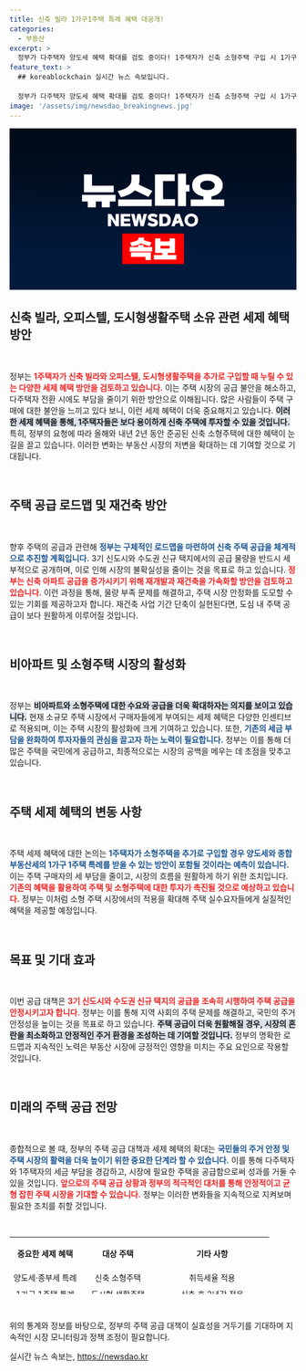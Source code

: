 ```yaml
---
title: 신축 빌라 1가구1주택 특례 혜택 대공개!
categories:
  - 부동산
excerpt: >
  정부가 다주택자 양도세 혜택 확대를 검토 중이다! 1주택자가 신축 소형주택 구입 시 1가구 1주택 특례 적용 방안이 논의되며, 공급 부족 해소를 위한 로드맵도 제시될 전망이다.
feature_text: >
  ## koreablockchain 실시간 뉴스 속보입니다.

  정부가 다주택자 양도세 혜택 확대를 검토 중이다! 1주택자가 신축 소형주택 구입 시 1가구 1주택 특례 적용 방안이 논의되며, 공급 부족 해소를 위한 로드맵도 제시될 전망이다.
image: '/assets/img/newsdao_breakingnews.jpg'
---
```


<p><img src="/assets/img/newsdao_breakingnews.jpg" alt="koreablockchain 속보" /></p>

<h2 data-ke-size="size26">신축 빌라, 오피스텔, 도시형생활주택 소유 관련 세제 혜택 방안</h2>

<p data-ke-size="size16">&nbsp;</p>

<p>정부는 <b><span style="color: #ee2323;">1주택자가 신축 빌라와 오피스텔, 도시형생활주택을 추가로 구입할 때 누릴 수 있는 다양한 세제 혜택 방안을 검토하고 있습니다.</span></b> 이는 주택 시장의 공급 불안을 해소하고, 다주택자 전환 시에도 부담을 줄이기 위한 방안으로 이해됩니다. 많은 사람들이 주택 구매에 대한 불안을 느끼고 있다 보니, 이런 세제 혜택이 더욱 중요해지고 있습니다. <b><span style="background-color: #21538527;">이러한 세제 혜택을 통해, 1주택자들은 보다 용이하게 신축 주택에 투자할 수 있을 것입니다.</span></b> 특히, 정부의 요청에 따라 올해와 내년 2년 동안 준공된 신축 소형주택에 대한 혜택이 눈길을 끌고 있습니다. 이러한 변화는 부동산 시장의 저변을 확대하는 데 기여할 것으로 기대됩니다.</p>

<p data-ke-size="size16">&nbsp;</p>

<h2 data-ke-size="size26">주택 공급 로드맵 및 재건축 방안</h2>

<p data-ke-size="size16">&nbsp;</p>

<p>향후 주택의 공급과 관련해 <b><span style="color: #1a5490;">정부는 구체적인 로드맵을 마련하여 신축 주택 공급을 체계적으로 추진할 계획입니다.</span></b> 3기 신도시와 수도권 신규 택지에서의 공급 물량을 반드시 세부적으로 공개하며, 이로 인해 시장의 불확실성을 줄이는 것을 목표로 하고 있습니다. <b><span style="color: #ee2323;">정부는 신축 아파트 공급을 증가시키기 위해 재개발과 재건축을 가속화할 방안을 검토하고 있습니다.</span></b> 이런 과정을 통해, 물량 부족 문제를 해결하고, 주택 시장 안정화를 도모할 수 있는 기회를 제공하고자 합니다. 재건축 사업 기간 단축이 실현된다면, 도심 내 주택 공급이 보다 원활하게 이루어질 것입니다.</p>

<p data-ke-size="size16">&nbsp;</p>

<h2 data-ke-size="size26">비아파트 및 소형주택 시장의 활성화</h2>

<p data-ke-size="size16">&nbsp;</p>

<p>정부는 <b><span style="background-color: #21538527;">비아파트와 소형주택에 대한 수요와 공급을 더욱 확대하자는 의지를 보이고 있습니다.</span></b> 현재 소규모 주택 시장에서 구매자들에게 부여되는 세제 혜택은 다양한 인센티브로 적용되며, 이는 주택 시장의 활성화에 크게 기여하고 있습니다. 또한, <b><span style="color: #1a5490;">기존의 세금 부담을 완화하여 투자자들의 관심을 끌고자 하는 노력이 필요합니다.</span></b> 정부는 이를 통해 더 많은 주택을 국민에게 공급하고, 최종적으로는 시장의 공백을 메우는 데 초점을 맞추고 있습니다.</p>

<p data-ke-size="size16">&nbsp;</p>

<h2 data-ke-size="size26">주택 세제 혜택의 변동 사항</h2>

<p data-ke-size="size16">&nbsp;</p>

<p>주택 세제 혜택에 대한 논의는 <b><span style="color: #1a5490;">1주택자가 소형주택을 추가로 구입할 경우 양도세와 종합부동산세의 1가구 1주택 특례를 받을 수 있는 방안이 포함될 것이라는 예측이 있습니다.</span></b> 이는 주택 구매자의 세 부담을 줄이고, 시장의 흐름을 원활하게 하기 위한 조치입니다. <b><span style="color: #ee2323;">기존의 혜택을 활용하여 주택 및 소형주택에 대한 투자가 촉진될 것으로 예상하고 있습니다.</span></b> 정부는 이처럼 소형 주택 시장에서의 적용을 확대해 주택 실수요자들에게 실질적인 혜택을 제공할 예정입니다.</p>

<p data-ke-size="size16">&nbsp;</p>

<h2 data-ke-size="size26">목표 및 기대 효과</h2>

<p data-ke-size="size16">&nbsp;</p>

<p>이번 공급 대책은 <b><span style="color: #ee2323;">3기 신도시와 수도권 신규 택지의 공급을 조속히 시행하여 주택 공급을 안정시키고자 합니다.</span></b> 정부는 이를 통해 지역 사회의 주택 문제를 해결하고, 국민의 주거 안정성을 높이는 것을 목표로 하고 있습니다. <b><span style="background-color: #21538527;">주택 공급이 더욱 원활해질 경우, 시장의 혼란을 최소화하고 안정적인 주거 환경을 조성하는 데 기여할 것입니다.</span></b> 정부의 명확한 로드맵과 지속적인 노력은 부동산 시장에 긍정적인 영향을 미치는 주요 요인으로 작용할 것입니다.</p>

<p data-ke-size="size16">&nbsp;</p>

<h2 data-ke-size="size26">미래의 주택 공급 전망</h2>

<p data-ke-size="size16">&nbsp;</p>

<p>종합적으로 볼 때, 정부의 주택 공급 대책과 세제 혜택의 확대는 <b><span style="color: #1a5490;">국민들의 주거 안정 및 주택 시장의 활력을 더욱 높이기 위한 중요한 단계라 할 수 있습니다.</span></b> 이를 통해 다주택자와 1주택자의 세금 부담을 경감하고, 시장에 필요한 주택을 공급함으로써 성과를 거둘 수 있을 것입니다. <b><span style="color: #ee2323;">앞으로의 주택 공급 상황과 정부의 적극적인 대처를 통해 안정적이고 균형 잡힌 주택 시장을 기대할 수 있습니다.</span></b> 정부는 이러한 변화들을 지속적으로 지켜보며 필요한 조치를 취할 것입니다.</p>

<p data-ke-size="size16">&nbsp;</p>

<table style="width: 100%; height: 100px;">
<tbody>
<tr>
<td style="text-align: center; height: 52px;"><b>중요한 세제 혜택</b></td>
<td style="text-align: center; height: 52px;"><b>대상 주택</b></td>
<td style="text-align: center; height: 52px;"><b>기타 사항</b></td>
</tr>
<tr>
<td style="text-align: center; height: 23px;">양도세·종부세 특례</td>
<td style="text-align: center; height: 23px;">신축 소형주택</td>
<td style="text-align: center; height: 23px;">취득세율 적용</td>
</tr>
<tr>
<td style="text-align: center; height: 23px;">1가구 1주택 특례</td>
<td style="text-align: center; height: 23px;">도시형 생활주택</td>
<td style="text-align: center; height: 23px;">신축 후 2년간 적용</td>
</tr>
<tr>
<td style="text-align: center; height: 23px;">세금 계산 면제</td>
<td style="text-align: center; height: 23px;">전용면적 60㎡ 이하</td>
<td style="text-align: center; height: 23px;">수도권, 지방 각각 6억, 3억 이하</td>
</tr>
</tbody>
</table>

<p data-ke-size="size16">&nbsp;</p>

<p>위의 통계와 정보를 바탕으로, 정부의 주택 공급 대책이 실효성을 거두기를 기대하며 지속적인 시장 모니터링과 정책 조정이 필요합니다.</p>
실시간 뉴스 속보는, <a href="https://newsdao.kr" rel="dofollow">https://newsdao.kr</a>


